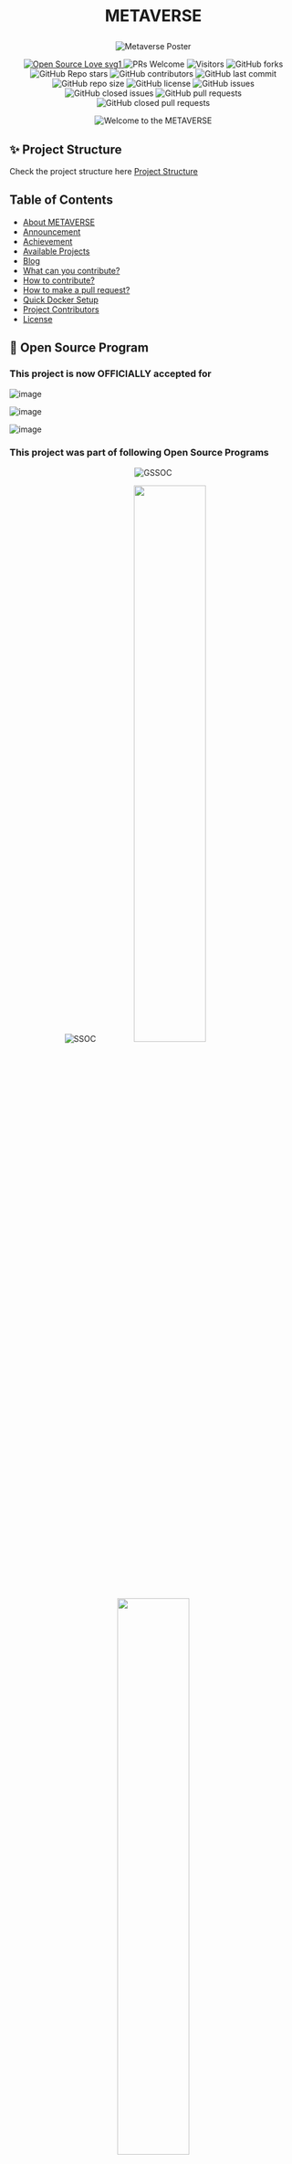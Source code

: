 # <p align="center">METAVERSE</p>

<p align="center">
  <img src="./images/Metaverse_poster.gif" alt="Metaverse Poster" />
</p>

<div align="center">
  <p>
    <a href="https://github.com/ellerbrock/open-source-badges/">
      <img src="https://badges.frapsoft.com/os/v1/open-source.svg?v=103" alt="Open Source Love svg1" />
    </a>
    <img src="https://img.shields.io/badge/PRs-welcome-brightgreen.svg?style=flat" alt="PRs Welcome" />
    <img src="https://api.visitorbadge.io/api/visitors?path=apu52%2FMETAVERSE%20&countColor=%23263759&style=flat" alt="Visitors" />
    <img src="https://img.shields.io/github/forks/apu52/METAVERSE" alt="GitHub forks" />
    <img src="https://img.shields.io/github/stars/apu52/METAVERSE" alt="GitHub Repo stars" />
    <img src="https://img.shields.io/github/contributors/apu52/METAVERSE" alt="GitHub contributors" />
    <img src="https://img.shields.io/github/last-commit/apu52/METAVERSE" alt="GitHub last commit" />
    <img src="https://img.shields.io/github/repo-size/apu52/METAVERSE" alt="GitHub repo size" />
    <img src="https://img.shields.io/github/license/apu52/METAVERSE" alt="GitHub license" />
    <img src="https://img.shields.io/github/issues/apu52/METAVERSE" alt="GitHub issues" />
    <img src="https://img.shields.io/github/issues-closed-raw/apu52/METAVERSE" alt="GitHub closed issues" />
    <img src="https://img.shields.io/github/issues-pr/apu52/METAVERSE" alt="GitHub pull requests" />
    <img src="https://img.shields.io/github/issues-pr-closed/apu52/METAVERSE" alt="GitHub closed pull requests" />
  </p>
</div>

<p align="center">
  <img src="https://readme-typing-svg.herokuapp.com?color=45ffaa&size=40&width=900&height=80&lines=Welcome-to-the-METAVERSE" alt="Welcome to the METAVERSE"/>
</p>

<h2>✨ Project Structure</h2> 

Check the project structure here [Project Structure](PROJECT_STRUCTURE.md)

<div>
  <h2>Table of Contents</h2>
  <ul>
    <li><a href="#about-metaverse">About METAVERSE</a></li>
    <li><a href="#announcement">Announcement</a></li>
    <li><a href="#achievement">Achievement</a></li>
    <li><a href="#available-projects">Available Projects</a></li>
    <li><a href="#blog">Blog</a></li>
    <li><a href="#what-can-you-contribute">What can you contribute?</a></li>
    <li><a href="#how-to-contribute">How to contribute?</a></li>
    <li><a href="#how-to-make-a-pull-request">How to make a pull request?</a></li>
    <li><a href="#quick-docker-setup">Quick Docker Setup</a></li>
    <li><a href="#project-contributors">Project Contributors</a></li>
    <li><a href="#license">License</a></li>
</ul>
</div>

 
<h2>📌 Open Source Program</h2>

<h3> This project is now OFFICIALLY accepted for</h3>

 ![image](https://github.com/user-attachments/assets/5c3ca05d-0fac-43cc-ada6-0453be9ca0e2)


 ![image](https://github.com/user-attachments/assets/8bce67af-b1d9-477f-952a-1bcdcedfc207)
 

![image](https://github.com/user-attachments/assets/05ad17cd-64fe-4993-adfc-78c10071b688)



<h3> This project was part of following Open Source Programs</h3>

<div align="center">

   ![GSSOC](https://github.com/apu52/METAVERSE/assets/114172928/e79eb6de-81b1-4ffb-b6ed-f018bb977e88)

![SSOC](https://github.com/apu52/METAVERSE/assets/114172928/f1f1c0d2-f6ef-4a6a-b853-1822dcdcee4e)
  <img src="images/Codepeak Pic.png" width="50%">
  <img src="images/KWOC pic.png" width="50%">
  <img src="images/Code collab carnival.png" width="50%">
  <img src="images/hack.jpeg" width="50%">
  
 

  
</div>
  
<h2 id="about-metaverse">About METAVERSE</h2>
Welcome to the "Metaverse Front-End Playground" – your gateway to the future of web development in the metaverse! 🌐🚀
Metaverse Front-End Playground is an open-source repository created to empower developers to explore, innovate, and collaborate in the metaverse space. Whether you're a seasoned developer looking to showcase your metaverse projects or a newcomer eager to dive into the virtual realm, you're invited to join our dynamic community!

We also have a Discord server to discuss doubts and suggestions! Make sure to join it here: <br />
[![image](https://github.com/Sibam-Paul/METAVERSE/assets/158052549/774e200e-e719-4920-bf81-8eb74f96fbdf)](https://discord.gg/dvHgzTMsap)

<h2 id="announcement">Announcement 📢</h2>

All of the projects of this repo can be seen in the deployment link in the **about** section

<h2 id="achievement">Achievement 🏆</h2>

**METAVERSE** repo has secured a position in *top 50 maintainer repositories* in **QUINE HACTOBERFEST** challenge 🏅

<h2 id="available-projects">Available Projects</h2>

<table >
<tr>
<td align="center">S.No</td>
<td align="center">Projects</td>
<td align="center">S.No</td>
<td align="center">Projects</td>
<td align="center">S.No</td>
<td align="center">Projects</td>
<td align="center">S.No</td>
<td align="center">Projects</td>
</tr>
<tr align="center">
<td align="center"> 1.</td>
<td align="center"> <a href="https://github.com/apu52/METAVERSE/tree/main/Projects/AI_Image%20_Generator">AI-Images-Generator</a>  </td>
<td align="center"> 2.</td>
<td align="center"> <a href="https://github.com/apu52/METAVERSE/tree/main/Projects/API_IMAGES">API_IMAGES</a></td>
<td align="center"> 3.</td>
<td align="center"> <a href="https://github.com/apu52/METAVERSE/tree/main/Projects/Age_Calculator">Age_Calculator</a></td>
<td align="center"> 4.</td>
<td align="center"> <a href="https://github.com/apu52/METAVERSE/tree/main/Projects/Amazon-Clone">Amazon-Clone</a></td>
</tr>

<tr align="center">
<td align="center"> 5.</td>
<td align="center"> <a href="https://github.com/apu52/METAVERSE/tree/main/Projects/Analog_Clock">Analog_Clock</a>  </td>
<td align="center"> 6.</td>
<td align="center"> <a href="https://github.com/apu52/METAVERSE/tree/main/Projects/Astronomy">Astronomy</a></td>
<td align="center"> 7.</td>
<td align="center"> <a href="https://github.com/apu52/METAVERSE/tree/main/Projects/AudioExtract">AudioExtract</a></td>
<td align="center"> 8.</td>
<td align="center"> <a href="https://github.com/apu52/METAVERSE/tree/main/Projects/BMI_Calculator">BMI_Calculator</a></td>
</tr>

<tr align="center">
<td align="center"> 9.</td>
<td align="center"> <a href="https://github.com/apu52/METAVERSE/tree/main/Projects/Bake_website">Bake_website</a>  </td>
<td align="center"> 10.</td>
<td align="center"> <a href="https://github.com/apu52/METAVERSE/tree/main/Projects/Band_Name_Generator">Band_Name_Generator</a></td>
</tr>




</table>

& many more.......

You can find All the Projects 
<h3>Live Project -- https://apu52.github.io/METAVERSE/</h3>

<h2 id="blog">Blog</h>

<h2>What You'll Discover Here:</h2>

- <h3>Diverse Metaverse Projects:</h3> Our repository features a wide spectrum of metaverse-related front-end projects. From HTML, CSS, and JavaScript to immersive React experiences, you'll find projects that push the boundaries of the metaverse.

- <h3>🤝 Collaboration:</h3> Metaverse Front-End Playground thrives on collaboration. You can enhance existing metaverse projects, contribute new features, or even conjure up entirely new metaverse experiences. Your creative contributions are highly valued!

- <h3>🚀Learning Opportunity:</h3> If you're new to metaverse development, this repository is an excellent launchpad. Collaborate with experienced metaverse developers, gain valuable insights, and immerse yourself in creating groundbreaking virtual worlds.

<h2 id="what-can-you-contribute">What can you contribute?</h2>

- Find All the details in [**CONTRIBUTING.md**](https://github.com/apu52/METAVERSE/blob/main/CONTRIBUTING.md) before contributing
- Please follow guidelines in [**Code_of_Conduct.md**](https://github.com/apu52/METAVERSE/blob/main/Code_of_conduct.md)

<h2 id="how-to-contribute">How to contribute?</h2>

- Drop a Star in this repo
- Take a look at the existing [Issues](https://github.com/apu52/METAVERSE/issues).
- Fork the Repo create a branch for any issue that you are working on and commit your work.
- At first raise an issue in which you want to work
- **Please do not make more than 2 issues at a time , Once your PR have been merged only then go for the next issue**
- **Then when you are get assigned only then work on that issue & make a PR**
- Please try to make a separate branch in your fork in case of PR
- Create a [**Pull Request**](https://github.com/apu52/METAVERSE/pulls), which will be promptly reviewed and given suggestions for improvements by the community.
- **REMINDER: Commit inside **the `Projects`** Folder**
- Find the already Existing Projects in the `Projects` Folder
- Add screenshots or video prototypes to your Pull Request to help us understand the effects of the changes that are included in your commits.

<h2> Installation and Setup</h2>

<h3> Prerequisites</h3>

- Node.js
- npm

<h3> Steps</h3>

1. **Clone the repository**:
   ```bash
   git clone https://github.com/apu52/METAVERSE.git
   ```
2. **Navigate to the project directory**:
    ```bash
   cd METAVERSE
   ```
  
3. **Install Dependencies**:
    ```bash
   npm install
   ```
4. **Run the project**:
   ```bash
   npm start
   ```
5. **Contribution Guidelines**
Move detailed steps to a new `CONTRIBUTING.md` file and link to it:




<p align="right"><a href="#top"><img src="https://img.shields.io/badge/Move%20to%20top-Blue?style=plastic" alt="Back To Top"></a></p>

<h2 id="how-to-make-a-pull-request">How to make a Pull Request?</h2>


**1.** Start by forking the [**METAVERSE**](https://github.com/apu52/METAVERSE) repository. Click on the <a href="https://github.com/apu52/METAVERSE/fork"><img src="https://i.imgur.com/G4z1kEe.png" height="21" width="21"></a> symbol at the top right corner.

**2.** Clone your forked repository:

```bash
git clone https://github.com/<your-github-username>/METAVERSE
```

**3.** Navigate to the new project directory:

```bash
cd METAVERSE
```

**4.** Set upstream command:

```bash
git remote add upstream https://github.com/apu52/METAVERSE
```

**5.** Create a new branch:

```bash
git checkout -b YourBranchName
```

<i>or</i>

```bash
git branch YourBranchName
git switch YourBranchName
```

**6.** Sync your fork or local repository with the origin repository:

- In your forked repository click on `Fetch upstream`.
- Click `Fetch and merge`.

<h3> Alternatively, Git CLI way to Sync forked repository with origin repository:</h3>

```bash
git fetch upstream
```

```bash
git merge upstream/main
```

<h3 id="github-docs-syncing">Github Docs for Syncing</h3>
<a href="https://docs.github.com/en/github/collaborating-with-pull-requests/addressing-merge-conflicts/resolving-a-merge-conflict-on-github">Read the documentation</a>

**7.** Make your changes to the source code.

**8.** Stage your changes and commit:

⚠️ **Make sure** not to commit `package.json` or `package-lock.json` file

⚠️ **Make sure** not to run the commands `git add .` or `git add *`. Instead, stage your changes for each file/folder

```bash
git add file/folder
```

```bash
git commit -m "<your_commit_message>"
```

**9.** Push your local commits to the remote repository:

```bash
git push origin YourBranchName
```

**10.** Create a [Pull Request](https://help.github.com/en/github/collaborating-with-issues-and-pull-requests/creating-a-pull-request)!

**Congratulations! You've made your first contribution!** 🙌🏼

<p align="right"><a href="#top"><img src="https://img.shields.io/badge/Move%20to%20top-Blue?style=plastic" alt="Back To Top"></a></p>
 
<h2 id="quick-docker-setup">Quick Docker Setup 🐳</h2>


<h3> Requirement:</h3>

* Docker Desktop

<h3>Let's Begin:</h3>

1. Make sure you have followed steps 1, 2, and 3 from the above procedure.
2. <h4>Verify Docker Status:</h4>
To ensure a seamless Docker experience, it's essential to check the status of the Docker service on your system.To verify whether the Docker service is currently active or inactive, you can use the following steps:
* Check Docker Service Status:
```bash
systemctl status docker
```
if it's inactive, you'll need to take corrective action.

* To activate the Docker service, use the following command:
```bash
systemctl start docker
```
3. <h4>Build</h4>
Now, let's build the Docker image named 'metaverse' using the docker build command:
```bash
docker build -t metaverse .
```
4. <h4>Run </h4>
Write the following command to run a Docker container named 'metaverseee'
```bash
docker run -d -p 3000:80 --name metaverseee metaverse
```
5. Wait until the ***[Container ID]*** appears.
6. Search the following syntax in your web browser to view the website.
```bash
localhost:3000
```
7. <h4>Stop: </h4>
Run the following command to stop the Docker container:
```bash
docker stop [container ID]
```

</br>
<p align = "center">
Show some ❤️&nbsp; by giving <img src="https://imgur.com/o7ncZFp.jpg" height=25px width=25px> to this repo
</p>

<div align="center">

<h2>GSSOC'24 Mentor 👨‍💻</h2>

<table>
<tr>
<td align="center"><a href="https://github.com/heysagnik"><img src="images/sagnik.jfif" width=130px height=130px /></a></br> <h4 style="color:red;">Sagnik Sahoo</h4>
 <a href="https://www.linkedin.com/in/heysagnik/"><img src="https://img.icons8.com/fluency/2x/linkedin.png" width="32px" height="32px"></img></a>
   </td>

</tr>
</table>

<h2>SSOC'24 Mentor 👨‍💻</h2>

<table>
<tr>
<td align="center"><a href="https://github.com/anuragverma108"><img src="images/Anurag.jfif" width=130px height=130px /></a></br> <h4 style="color:red;">Anurag Verma</h4>
 <a href="https://www.linkedin.com/in/anurag-verma-b91417253/"><img src="https://img.icons8.com/fluency/2x/linkedin.png" width="32px" height="32px"></img></a>
   </td>

</tr>
</table>


<div align="center">

<h2>METAVERSE Project Moderators(admin)</h2>

<table>
<tr>
<td align="center"><a href="https://github.com/5h0ov"><img src="images/shuv.jpg" width=130px height=130px /></a></br> <h4 style="color:red;">Shuvadipta Das</h4>
 <a href="https://www.linkedin.com/in/shuvadipta-das-915b28216/"><img src="https://img.icons8.com/fluency/2x/linkedin.png" width="32px" height="32px"></img></a>
   </td>

</tr>
</table>

<table>
<tr>
<td align="center"><a href="https://github.com/shruti-sen2004"><img src="images/Shruti.jpg" width=130px height=150px /></a></br> <h4 style="color:red;">Shruti Sen</h4>
<a href="https://www.linkedin.com/in/shruti-sen-6b6924253/"><img src="https://img.icons8.com/fluency/2x/linkedin.png" width="32px" height="32px"></img></a>
 </td>

</tr>
</table>

<table>
<tr>
<td align="center"><a href=" https://github.com/AnkitaSikdar005"><img src="images/Ankita.jpg" width=130px height=150px /></a></br> <h4 style="color:red;">Ankita Sikdar</h4>
<a href="https://www.linkedin.com/in/ankita-sikdar-70210a253"><img src="https://img.icons8.com/fluency/2x/linkedin.png" width="32px" height="32px"></img></a>
 </td>

</tr>
</table>
</div>

</div>

<div align="center">

 <h1>Project Admin</h1>

<table>
<tr>
<td align="center"><a href="https://github.com/apu52"><img src="images/apu.jpeg" width=120px height=150px /></a></br> <h4 style="color:red;">Arpan Chowdhury</h4>
 <a href="https://www.linkedin.com/in/arpan-chowdhury-775294251/"><img src="https://img.icons8.com/fluency/2x/linkedin.png" width="32px" height="32px"></img></a>
   </td>

</tr>
</table>

</div>


<div align="center">





<h2 id="project-contributors">Project Contributors</h2>

<p align ="center">
  <img src="https://api.vaunt.dev/v1/github/entities/apu52/repositories/METAVERSE/contributors?format=svg&limit=54" width="700" height= "250" />
</p>
<a href="https://github.com/apu52/METAVERSE/graphs/contributors">
  <img align="center" src="https://contrib.rocks/image?max=100&repo=apu52/METAVERSE" />
</a> 

<div align="center">

Thank you to all the amazing contributors who have made this project possible!!💝

 
<h2> License</h2>

<img src = "https://img.shields.io/badge/License-MIT-blue.svg?style=for-the-badge">

<p align="right"><a href="#top"><img src="https://img.shields.io/badge/Move%20to%20top-Blue?style=plastic" alt="Back To Top"></a></p>
